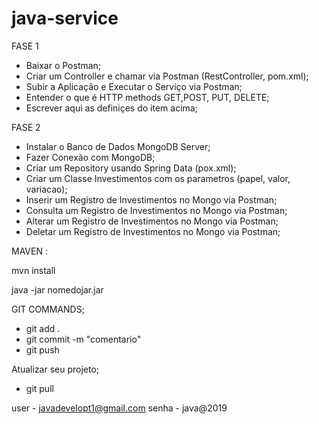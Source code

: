# java-service

FASE 1

- Baixar o Postman;
- Criar um Controller e chamar via Postman (RestController, pom.xml);
- Subir a Aplicação e Executar o Serviço via Postman;
- Entender o que é HTTP methods GET,POST, PUT, DELETE;
- Escrever aqui as definiçes do item acima;

FASE 2

- Instalar o Banco de Dados MongoDB Server;
- Fazer Conexão com MongoDB;
- Criar um Repository usando Spring Data (pox.xml);
- Criar um Classe Investimentos com os parametros (papel, valor, variacao);
- Inserir um Registro de Investimentos no Mongo via Postman;
- Consulta um Registro de Investimentos no Mongo via Postman;
- Alterar um Registro de Investimentos no Mongo via Postman;
- Deletar um Registro de Investimentos no Mongo via Postman;


MAVEN :

mvn install

java -jar nomedojar.jar

GIT COMMANDS;

- git add . 
- git commit -m "comentario"
- git push

Atualizar seu projeto;

- git pull

user - javadevelopt1@gmail.com
senha - java@2019
